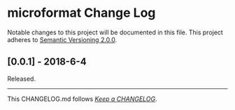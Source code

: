 #   microformat Change Log

Notable changes to this project will be documented in this file. This project adheres to [Semantic Versioning 2.0.0](http://semver.org/).

##	[0.0.1] - 2018-6-4

Released.

---
This CHANGELOG.md follows [*Keep a CHANGELOG*](http://keepachangelog.com/).
